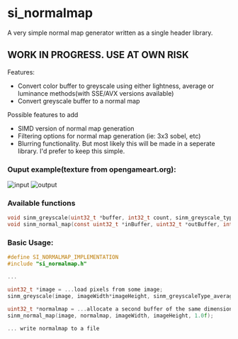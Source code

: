 # si_normalmap
A very simple normal map generator written as a single header library. 

## WORK IN PROGRESS. USE AT OWN RISK

Features:
 - Convert color buffer to greyscale using either lightness, average or luminance methods(with SSE/AVX versions available)
 - Convert greyscale buffer to a normal map
 
Possible features to add
 - SIMD version of normal map generation
 - Filtering options for normal map generation (ie: 3x3 sobel, etc)
 - Blurring functionality. But most likely this will be made in a seperate library. I'd prefer to keep this simple.

### Ouput example(texture from opengameart.org):

![input](https://imgur.com/Grx9Uvs.png) ![output](https://imgur.com/SWFhlh7.png)

### Available functions
```C
void sinm_greyscale(uint32_t *buffer, int32_t count, sinm_greyscale_type type);
void sinm_normal_map(const uint32_t *inBuffer, uint32_t *outBuffer, int32_t w, int32_t h, float scale);
```

### Basic Usage:
```C
#define SI_NORMALMAP_IMPLEMENTATION
#include "si_normalmap.h"

...

uint32_t *image = ...load pixels from some image;
sinm_greyscale(image, imageWidth*imageHeight, sinm_greyscaleType_average);

uint32_t *normalmap = ...allocate a second buffer of the same dimensions
sinm_normal_map(image, normalmap, imageWidth, imageHeight, 1.0f);
  
... write normalmap to a file

```
